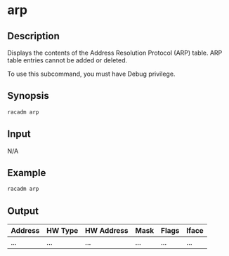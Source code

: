 # arp

## Description

Displays the contents of the Address Resolution Protocol (ARP) table. ARP table entries cannot be added or deleted.

To use this subcommand, you must have Debug privilege.

## Synopsis

```bash
racadm arp
```

## Input

N/A

## Example

```bash
racadm arp
```

## Output

| Address | HW Type | HW Address | Mask | Flags | Iface |
|---------|---------|------------|------|-------|-------|
| ...     | ...     | ...        | ...  | ...   | ...   |
